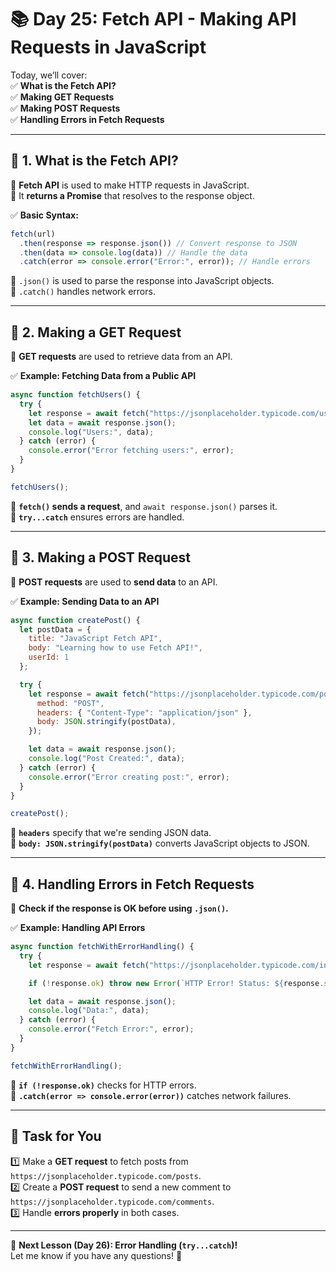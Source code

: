 # **📚 Day 25: Fetch API - Making API Requests in JavaScript**  

Today, we’ll cover:  
✅ **What is the Fetch API?**  
✅ **Making GET Requests**  
✅ **Making POST Requests**  
✅ **Handling Errors in Fetch Requests**  

---

## **🔹 1. What is the Fetch API?**  
📌 **Fetch API** is used to make HTTP requests in JavaScript.  
📌 It **returns a Promise** that resolves to the response object.  

✅ **Basic Syntax:**  
```js
fetch(url)
  .then(response => response.json()) // Convert response to JSON
  .then(data => console.log(data)) // Handle the data
  .catch(error => console.error("Error:", error)); // Handle errors
```
🔹 `.json()` is used to parse the response into JavaScript objects.  
🔹 `.catch()` handles network errors.  

---

## **🔹 2. Making a GET Request**  
📌 **GET requests** are used to retrieve data from an API.  

✅ **Example: Fetching Data from a Public API**  
```js
async function fetchUsers() {
  try {
    let response = await fetch("https://jsonplaceholder.typicode.com/users");
    let data = await response.json();
    console.log("Users:", data);
  } catch (error) {
    console.error("Error fetching users:", error);
  }
}

fetchUsers();
```
🔹 **`fetch()` sends a request**, and `await response.json()` parses it.  
🔹 **`try...catch`** ensures errors are handled.  

---

## **🔹 3. Making a POST Request**  
📌 **POST requests** are used to **send data** to an API.  

✅ **Example: Sending Data to an API**  
```js
async function createPost() {
  let postData = {
    title: "JavaScript Fetch API",
    body: "Learning how to use Fetch API!",
    userId: 1
  };

  try {
    let response = await fetch("https://jsonplaceholder.typicode.com/posts", {
      method: "POST",
      headers: { "Content-Type": "application/json" },
      body: JSON.stringify(postData),
    });

    let data = await response.json();
    console.log("Post Created:", data);
  } catch (error) {
    console.error("Error creating post:", error);
  }
}

createPost();
```
🔹 **`headers`** specify that we're sending JSON data.  
🔹 **`body: JSON.stringify(postData)`** converts JavaScript objects to JSON.  

---

## **🔹 4. Handling Errors in Fetch Requests**  
📌 **Check if the response is OK before using `.json()`.**  

✅ **Example: Handling API Errors**  
```js
async function fetchWithErrorHandling() {
  try {
    let response = await fetch("https://jsonplaceholder.typicode.com/invalid-url");

    if (!response.ok) throw new Error(`HTTP Error! Status: ${response.status}`);

    let data = await response.json();
    console.log("Data:", data);
  } catch (error) {
    console.error("Fetch Error:", error);
  }
}

fetchWithErrorHandling();
```
🔹 **`if (!response.ok)`** checks for HTTP errors.  
🔹 **`.catch(error => console.error(error))`** catches network failures.  

---

## **📝 Task for You**  
1️⃣ Make a **GET request** to fetch posts from `https://jsonplaceholder.typicode.com/posts`.  
2️⃣ Create a **POST request** to send a new comment to `https://jsonplaceholder.typicode.com/comments`.  
3️⃣ Handle **errors properly** in both cases.  

---

🎯 **Next Lesson (Day 26): Error Handling (`try...catch`)!**  
Let me know if you have any questions! 🚀